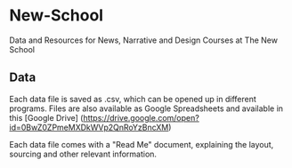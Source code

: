 # New-School
Data and Resources for News, Narrative and Design Courses at The New School


## Data 
Each data file is saved as .csv, which can be opened up in different programs. Files are also available as Google Spreadsheets and available in this [Google Drive] (https://drive.google.com/open?id=0BwZ0ZPmeMXDkWVp2QnRoYzBncXM)

Each data file comes with a "Read Me" document, explaining the layout, sourcing and other relevant information. 

